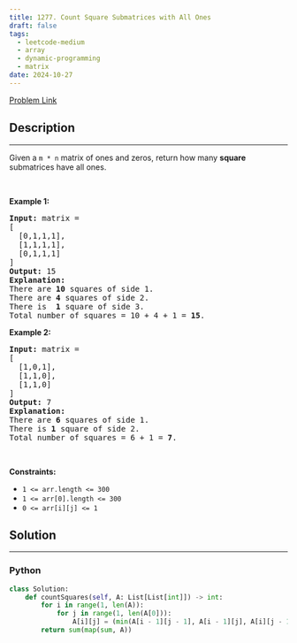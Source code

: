 ```yaml
---
title: 1277. Count Square Submatrices with All Ones
draft: false
tags: 
  - leetcode-medium
  - array
  - dynamic-programming
  - matrix
date: 2024-10-27
---
```


[Problem Link](https://leetcode.com/problems/count-square-submatrices-with-all-ones/)

## Description

---
<p>Given a <code>m * n</code> matrix of ones and zeros, return how many <strong>square</strong> submatrices have all ones.</p>

<p>&nbsp;</p>
<p><strong class="example">Example 1:</strong></p>

<pre>
<strong>Input:</strong> matrix =
[
&nbsp; [0,1,1,1],
&nbsp; [1,1,1,1],
&nbsp; [0,1,1,1]
]
<strong>Output:</strong> 15
<strong>Explanation:</strong> 
There are <strong>10</strong> squares of side 1.
There are <strong>4</strong> squares of side 2.
There is  <strong>1</strong> square of side 3.
Total number of squares = 10 + 4 + 1 = <strong>15</strong>.
</pre>

<p><strong class="example">Example 2:</strong></p>

<pre>
<strong>Input:</strong> matrix = 
[
  [1,0,1],
  [1,1,0],
  [1,1,0]
]
<strong>Output:</strong> 7
<strong>Explanation:</strong> 
There are <b>6</b> squares of side 1.  
There is <strong>1</strong> square of side 2. 
Total number of squares = 6 + 1 = <b>7</b>.
</pre>

<p>&nbsp;</p>
<p><strong>Constraints:</strong></p>

<ul>
	<li><code>1 &lt;= arr.length&nbsp;&lt;= 300</code></li>
	<li><code>1 &lt;= arr[0].length&nbsp;&lt;= 300</code></li>
	<li><code>0 &lt;= arr[i][j] &lt;= 1</code></li>
</ul>


## Solution

---
### Python
``` py title='count-square-submatrices-with-all-ones'
class Solution:
    def countSquares(self, A: List[List[int]]) -> int:
        for i in range(1, len(A)):
            for j in range(1, len(A[0])):
                A[i][j] = (min(A[i - 1][j - 1], A[i - 1][j], A[i][j - 1]) + 1 if A[i][j] == 1 else 0)
        return sum(map(sum, A))
```

